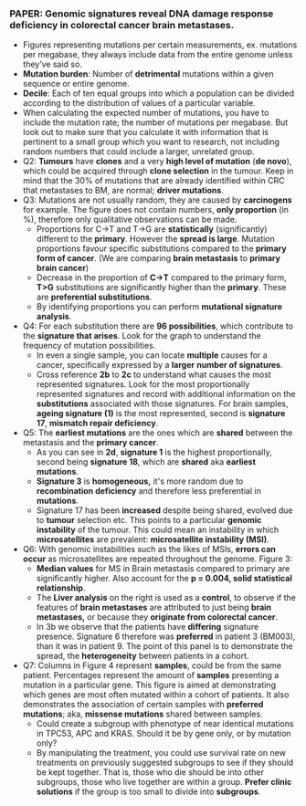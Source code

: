 ### PAPER: Genomic signatures reveal DNA damage response deficiency in colorectal cancer brain metastases.

* Figures representing mutations per certain measurements, ex. mutations per megabase, they always include data from the entire genome unless they’ve said so.  
* **Mutation burden**: Number of **detrimental** mutations within a given sequence or entire genome.  
* **Decile**: Each of ten equal groups into which a population can be divided according to the distribution of values of a particular variable.  
* When calculating the expected number of mutations, you have to include the mutation rate; the number of mutations per megabase. But look out to make sure that you calculate it with information that is pertinent to a small group which you want to research, not including random numbers that could include a larger, unrelated group.  
* Q2: **Tumours** have **clones** and a very **high level of mutation** (**de novo**), which could be acquired through **clone selection** in the tumour. Keep in mind that the 30% of mutations that are already identified within CRC that metastases to BM, are normal; **driver mutations**.  
* Q3: Mutations are not usually random, they are caused by **carcinogens** for example. The figure does not contain numbers, **only proportion** (in %), therefore only qualitative observations can be made.  
  * Proportions for C-\>T and T-\>G are **statistically** (significantly) different to the **primary**. However the **spread is large**. Mutation proportions favour specific substitutions compared to the **primary form of cancer**. (We are comparing **brain metastasis** to **primary brain cancer**)  
  * Decrease in the proportion of **C-\>T** compared to the primary form, **T\>G** substitutions are significantly higher than the **primary**. These are **preferential substitutions**.  
  * By identifying proportions you can perform **mutational signature analysis**.  
* Q4: For each substitution there are **96 possibilities**, which contribute to the **signature that arises**. Look for the graph to understand the frequency of mutation possibilities.   
  * In even a single sample, you can locate **multiple** causes for a cancer, specifically expressed by a **larger** **number of signatures**.  
  * Cross reference **2b** to **2c** to understand what causes the most represented signatures. Look for the most proportionally represented signatures and record with additional information on the **substitutions** associated with those signatures. For brain samples, **ageing signature (1)** is the most represented, second is **signature 17**, **mismatch repair deficiency**.   
* Q5: The **earliest mutations** are the ones which are **shared** between the metastasis and the **primary cancer**.   
  * As you can see in **2d**, **signature 1** is the highest proportionally, second being **signature 18**, which are **shared** aka **earliest mutations**.   
  * **Signature 3** is **homogeneous,** it's more random due to **recombination deficiency** and therefore less preferential in **mutations**.   
  * Signature 17 has been **increased** despite being shared, evolved due to **tumour** selection etc. This points to a particular **genomic instability** of the tumour. This could mean an instability in which **microsatellites** are prevalent: **microsatellite instability (MSI)**.  
* Q6: With genomic instabilities such as the likes of MSIs, **errors can occur** as microsatellites are repeated throughout the genome. Figure 3:  
  * **Median values** for MS in Brain metastasis compared to primary are significantly higher. Also account for the **p \= 0.004, solid statistical relationship**.   
  * The **Liver analysis** on the right is used as a **control**, to observe if the features of **brain metastases** are attributed to just being **brain metastases,** or because they **originate from colorectal cancer**.  
  * In 3b we observe that the patients have **differing** signature presence. Signature 6 therefore was **preferred** in patient 3 (BM003), than it was in patient 9\. The point of this panel is to demonstrate the spread, the **heterogeneity** between patients in a cohort.   
* Q7: Columns in Figure 4 represent **samples**, could be from the same patient. Percentages represent the amount of **samples** presenting a mutation in a particular gene. This figure is aimed at demonstrating which genes are most often mutated within a cohort of patients. It also demonstrates the association of certain samples with **preferred mutations**; aka, **missense mutations** shared between samples.   
  * Could create a subgroup with phenotype of near identical mutations in TPC53, APC and KRAS. Should it be by gene only, or by mutation only?  
  * By manipulating the treatment, you could use survival rate on new treatments on previously suggested subgroups to see if they should be kept together. That is, those who die should be into other subgroups, those who live together are within a group. **Prefer clinic solutions** if the group is too small to divide into **subgroups**. 